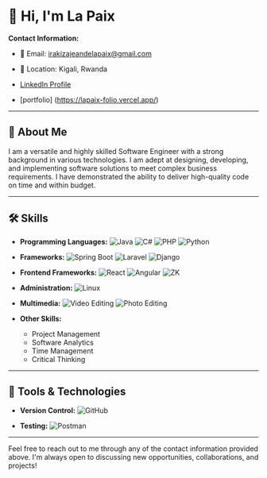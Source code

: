 # 👋 Hi, I'm La Paix

**Contact Information:**
- 📧 Email: irakizajeandelapaix@gmail.com
- 📍 Location: Kigali, Rwanda
- [LinkedIn Profile](https://www.linkedin.com/in/irakiza-jean-de-la-paix-243757228/)

- [portfolio]
(https://lapaix-folio.vercel.app/)

---

## 🚀 About Me

I am a versatile and highly skilled Software Engineer with a strong background in various technologies. I am adept at designing, developing, and implementing software solutions to meet complex business requirements. I have demonstrated the ability to deliver high-quality code on time and within budget.

---

## 🛠️ Skills

- **Programming Languages:**
  ![Java](https://img.shields.io/badge/Java-%23ED8B00.svg?style=for-the-badge&logo=java&logoColor=white)
  ![C#](https://img.shields.io/badge/C%23-%23239120.svg?style=for-the-badge&logo=c-sharp&logoColor=white)
  ![PHP](https://img.shields.io/badge/PHP-%23777BB4.svg?style=for-the-badge&logo=php&logoColor=white)
  ![Python](https://img.shields.io/badge/Python-%233776AB.svg?style=for-the-badge&logo=python&logoColor=white)

- **Frameworks:**
  ![Spring Boot](https://img.shields.io/badge/Spring_Boot-%236DB33F.svg?style=for-the-badge&logo=spring&logoColor=white)
  ![Laravel](https://img.shields.io/badge/Laravel-%23FF2D20.svg?style=for-the-badge&logo=laravel&logoColor=white)
  ![Django](https://img.shields.io/badge/Django-%23092E20.svg?style=for-the-badge&logo=django&logoColor=white)

- **Frontend Frameworks:**
  ![React](https://img.shields.io/badge/React-%2320232a.svg?style=for-the-badge&logo=react&logoColor=%2361DAFB)
  ![Angular](https://img.shields.io/badge/Angular-%23DD0031.svg?style=for-the-badge&logo=angular&logoColor=white)
  ![ZK](https://img.shields.io/badge/ZK-%230DB7ED.svg?style=for-the-badge&logo=zk&logoColor=white)

- **Administration:**
  ![Linux](https://img.shields.io/badge/Linux-%23FCC624.svg?style=for-the-badge&logo=linux&logoColor=black)

- **Multimedia:**
  ![Video Editing](https://img.shields.io/badge/Video%20Editing-%23E60023.svg?style=for-the-badge&logo=youtube&logoColor=white)
  ![Photo Editing](https://img.shields.io/badge/Photo%20Editing-%230074A6.svg?style=for-the-badge&logo=adobe-photoshop&logoColor=white)

- **Other Skills:**
  - Project Management
  - Software Analytics
  - Time Management
  - Critical Thinking

---

## 🧪 Tools & Technologies

- **Version Control:**
  ![GitHub](https://img.shields.io/badge/GitHub-%23181717.svg?style=for-the-badge&logo=github&logoColor=white)

- **Testing:**
  ![Postman](https://img.shields.io/badge/Postman-%23FF6C37.svg?style=for-the-badge&logo=postman&logoColor=white)

---
Feel free to reach out to me through any of the contact information provided above. I'm always open to discussing new opportunities, collaborations, and projects!
